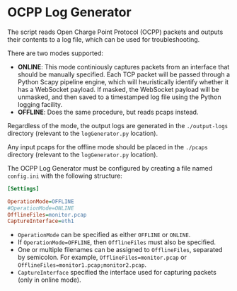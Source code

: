 # OCPP Log Generator

The script reads Open Charge Point Protocol (OCPP) packets and outputs their contents to a log file, which can be used for troubleshooting.

There are two modes supported:
- **ONLINE**: This mode continiously captures packets from an interface that should be manually specified. Each TCP packet will be passed through a Python Scapy pipeline engine, which will heuristically identify whether it has a WebSocket payload. If masked, the WebSocket payload will be unmasked, and then saved to a timestamped log file using the Python logging facility.
- **OFFLINE**: Does the same procedure, but reads pcaps instead.

Regardless of the mode, the output logs are generated in the `./output-logs` directory (relevant to the `logGenerator.py` location).

Any input pcaps for the offline mode should be placed in the `./pcaps` directory (relevant to the `logGenerator.py` location).

The OCPP Log Generator must be configured by creating a file named `config.ini` with the following structure:

```ini
[Settings]

OperationMode=OFFLINE
#OperationMode=ONLINE
OfflineFiles=monitor.pcap
CaptureInterface=eth1
```

- `OperationMode` can be specified as either `OFFLINE` or `ONLINE`.
- If `OperationMode=OFFLINE`, then `OfflineFiles` must also be specified.
- One or multiple filenames can be assigned to `OfflineFiles`, separated by semicolon. For example, `OfflineFiles=monitor.pcap` or `OfflineFiles=monitor1.pcap;monitor2.pcap`.
- `CaptureInterface` specified the interface used for capturing packets (only in online mode). 